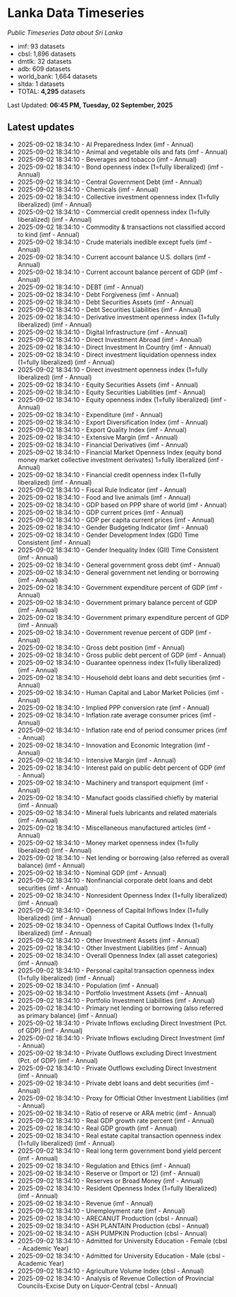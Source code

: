 # Lanka Data Timeseries
*Public Timeseries Data about Sri Lanka*

* imf: 93 datasets
* cbsl: 1,896 datasets
* dmtlk: 32 datasets
* adb: 609 datasets
* world_bank: 1,664 datasets
* sltda: 1 datasets
* TOTAL: **4,295** datasets

Last Updated: **06:45 PM, Tuesday, 02 September, 2025**

## Latest updates

* 2025-09-02 18:34:10 - AI Preparedness Index (imf - Annual)
* 2025-09-02 18:34:10 - Animal and vegetable oils and fats (imf - Annual)
* 2025-09-02 18:34:10 - Beverages and tobacco (imf - Annual)
* 2025-09-02 18:34:10 - Bond openness index (1=fully liberalized) (imf - Annual)
* 2025-09-02 18:34:10 - Central Government Debt (imf - Annual)
* 2025-09-02 18:34:10 - Chemicals (imf - Annual)
* 2025-09-02 18:34:10 - Collective investment openness index (1=fully liberalized) (imf - Annual)
* 2025-09-02 18:34:10 - Commercial credit openness index (1=fully liberalized) (imf - Annual)
* 2025-09-02 18:34:10 - Commodity & transactions not classified accord to kind (imf - Annual)
* 2025-09-02 18:34:10 - Crude materials inedible except fuels (imf - Annual)
* 2025-09-02 18:34:10 - Current account balance U.S. dollars (imf - Annual)
* 2025-09-02 18:34:10 - Current account balance percent of GDP (imf - Annual)
* 2025-09-02 18:34:10 - DEBT (imf - Annual)
* 2025-09-02 18:34:10 - Debt Forgiveness (imf - Annual)
* 2025-09-02 18:34:10 - Debt Securities Assets (imf - Annual)
* 2025-09-02 18:34:10 - Debt Securities Liabilities (imf - Annual)
* 2025-09-02 18:34:10 - Derivative investment openness index (1=fully liberalized) (imf - Annual)
* 2025-09-02 18:34:10 - Digital Infrastructure (imf - Annual)
* 2025-09-02 18:34:10 - Direct Investment Abroad (imf - Annual)
* 2025-09-02 18:34:10 - Direct Investment In Country (imf - Annual)
* 2025-09-02 18:34:10 - Direct investment liquidation openness index (1=fully liberalized) (imf - Annual)
* 2025-09-02 18:34:10 - Direct investment openness index (1=fully liberalized) (imf - Annual)
* 2025-09-02 18:34:10 - Equity Securities Assets (imf - Annual)
* 2025-09-02 18:34:10 - Equity Securities Liabilities (imf - Annual)
* 2025-09-02 18:34:10 - Equity openness index (1=fully liberalized) (imf - Annual)
* 2025-09-02 18:34:10 - Expenditure (imf - Annual)
* 2025-09-02 18:34:10 - Export Diversification Index (imf - Annual)
* 2025-09-02 18:34:10 - Export Quality Index (imf - Annual)
* 2025-09-02 18:34:10 - Extensive Margin (imf - Annual)
* 2025-09-02 18:34:10 - Financial Derivatives (imf - Annual)
* 2025-09-02 18:34:10 - Financial Market Openness Index (equity bond money market collective investment derivates) 1=fully liberalized (imf - Annual)
* 2025-09-02 18:34:10 - Financial credit openness index (1=fully liberalized) (imf - Annual)
* 2025-09-02 18:34:10 - Fiscal Rule Indicator (imf - Annual)
* 2025-09-02 18:34:10 - Food and live animals (imf - Annual)
* 2025-09-02 18:34:10 - GDP based on PPP share of world (imf - Annual)
* 2025-09-02 18:34:10 - GDP current prices (imf - Annual)
* 2025-09-02 18:34:10 - GDP per capita current prices (imf - Annual)
* 2025-09-02 18:34:10 - Gender Budgeting Indicator (imf - Annual)
* 2025-09-02 18:34:10 - Gender Development Index (GDI) Time Consistent (imf - Annual)
* 2025-09-02 18:34:10 - Gender Inequality Index (GII) Time Consistent (imf - Annual)
* 2025-09-02 18:34:10 - General government gross debt (imf - Annual)
* 2025-09-02 18:34:10 - General government net lending or borrowing (imf - Annual)
* 2025-09-02 18:34:10 - Government expenditure percent of GDP (imf - Annual)
* 2025-09-02 18:34:10 - Government primary balance percent of GDP (imf - Annual)
* 2025-09-02 18:34:10 - Government primary expenditure percent of GDP (imf - Annual)
* 2025-09-02 18:34:10 - Government revenue percent of GDP (imf - Annual)
* 2025-09-02 18:34:10 - Gross debt position (imf - Annual)
* 2025-09-02 18:34:10 - Gross public debt percent of GDP (imf - Annual)
* 2025-09-02 18:34:10 - Guarantee openness index (1=fully liberalized) (imf - Annual)
* 2025-09-02 18:34:10 - Household debt loans and debt securities (imf - Annual)
* 2025-09-02 18:34:10 - Human Capital and Labor Market Policies (imf - Annual)
* 2025-09-02 18:34:10 - Implied PPP conversion rate (imf - Annual)
* 2025-09-02 18:34:10 - Inflation rate average consumer prices (imf - Annual)
* 2025-09-02 18:34:10 - Inflation rate end of period consumer prices (imf - Annual)
* 2025-09-02 18:34:10 - Innovation and Economic Integration (imf - Annual)
* 2025-09-02 18:34:10 - Intensive Margin (imf - Annual)
* 2025-09-02 18:34:10 - Interest paid on public debt percent of GDP (imf - Annual)
* 2025-09-02 18:34:10 - Machinery and transport equipment (imf - Annual)
* 2025-09-02 18:34:10 - Manufact goods classified chiefly by material (imf - Annual)
* 2025-09-02 18:34:10 - Mineral fuels lubricants and related materials (imf - Annual)
* 2025-09-02 18:34:10 - Miscellaneous manufactured articles (imf - Annual)
* 2025-09-02 18:34:10 - Money market openness index (1=fully liberalized) (imf - Annual)
* 2025-09-02 18:34:10 - Net lending or borrowing (also referred as overall balance) (imf - Annual)
* 2025-09-02 18:34:10 - Nominal GDP (imf - Annual)
* 2025-09-02 18:34:10 - Nonfinancial corporate debt loans and debt securities (imf - Annual)
* 2025-09-02 18:34:10 - Nonresident Openness Index (1=fully liberalized) (imf - Annual)
* 2025-09-02 18:34:10 - Openness of Capital Inflows Index (1=fully liberalized) (imf - Annual)
* 2025-09-02 18:34:10 - Openness of Capital Outflows Index (1=fully liberalized) (imf - Annual)
* 2025-09-02 18:34:10 - Other Investment Assets (imf - Annual)
* 2025-09-02 18:34:10 - Other Investment Liabilities (imf - Annual)
* 2025-09-02 18:34:10 - Overall Openness Index (all asset categories) (imf - Annual)
* 2025-09-02 18:34:10 - Personal capital transaction openness index (1=fully liberalized) (imf - Annual)
* 2025-09-02 18:34:10 - Population (imf - Annual)
* 2025-09-02 18:34:10 - Portfolio Investment Assets (imf - Annual)
* 2025-09-02 18:34:10 - Portfolio Investment Liabilities (imf - Annual)
* 2025-09-02 18:34:10 - Primary net lending or borrowing (also referred as primary balance) (imf - Annual)
* 2025-09-02 18:34:10 - Private Inflows excluding Direct Investment (Pct. of GDP) (imf - Annual)
* 2025-09-02 18:34:10 - Private Inflows excluding Direct Investment (imf - Annual)
* 2025-09-02 18:34:10 - Private Outflows excluding Direct Investment (Pct. of GDP) (imf - Annual)
* 2025-09-02 18:34:10 - Private Outflows excluding Direct Investment (imf - Annual)
* 2025-09-02 18:34:10 - Private debt loans and debt securities (imf - Annual)
* 2025-09-02 18:34:10 - Proxy for Official Other Investment Liabilities (imf - Annual)
* 2025-09-02 18:34:10 - Ratio of reserve or ARA metric (imf - Annual)
* 2025-09-02 18:34:10 - Real GDP growth rate percent (imf - Annual)
* 2025-09-02 18:34:10 - Real GDP growth (imf - Annual)
* 2025-09-02 18:34:10 - Real estate capital transaction openness index (1=fully liberalized) (imf - Annual)
* 2025-09-02 18:34:10 - Real long term government bond yield percent (imf - Annual)
* 2025-09-02 18:34:10 - Regulation and Ethics (imf - Annual)
* 2025-09-02 18:34:10 - Reserve or (Import or 12) (imf - Annual)
* 2025-09-02 18:34:10 - Reserves or Broad Money (imf - Annual)
* 2025-09-02 18:34:10 - Resident Openness Index (1=fully liberalized) (imf - Annual)
* 2025-09-02 18:34:10 - Revenue (imf - Annual)
* 2025-09-02 18:34:10 - Unemployment rate (imf - Annual)
* 2025-09-02 18:34:10 - ARECANUT Production (cbsl - Annual)
* 2025-09-02 18:34:10 - ASH PLANTAIN Production (cbsl - Annual)
* 2025-09-02 18:34:10 - ASH PUMPKIN Production (cbsl - Annual)
* 2025-09-02 18:34:10 - Admitted for University Education - Female (cbsl - Academic Year)
* 2025-09-02 18:34:10 - Admitted for University Education - Male (cbsl - Academic Year)
* 2025-09-02 18:34:10 - Agriculture Volume Index (cbsl - Annual)
* 2025-09-02 18:34:10 - Analysis of Revenue Collection of Provincial Councils-Excise Duty on Liquor-Central (cbsl - Annual)
